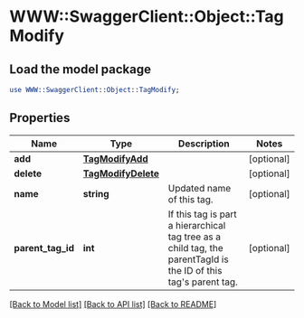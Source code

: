 # WWW::SwaggerClient::Object::TagModify

## Load the model package
```perl
use WWW::SwaggerClient::Object::TagModify;
```

## Properties
Name | Type | Description | Notes
------------ | ------------- | ------------- | -------------
**add** | [**TagModifyAdd**](TagModifyAdd.md) |  | [optional] 
**delete** | [**TagModifyDelete**](TagModifyDelete.md) |  | [optional] 
**name** | **string** | Updated name of this tag. | [optional] 
**parent_tag_id** | **int** | If this tag is part a hierarchical tag tree as a child tag, the parentTagId is the ID of this tag&#39;s parent tag. | [optional] 

[[Back to Model list]](../README.md#documentation-for-models) [[Back to API list]](../README.md#documentation-for-api-endpoints) [[Back to README]](../README.md)


